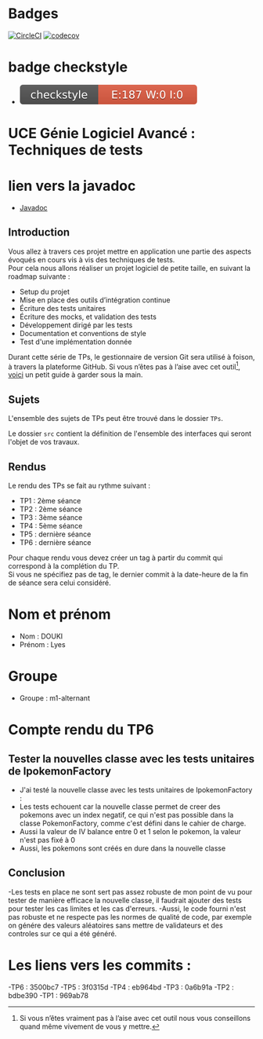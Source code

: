 # Badges

[![CircleCI](https://dl.circleci.com/status-badge/img/gh/lyesDOUKI/ceri-m1-techniques-de-test/tree/master.svg?style=svg)](https://dl.circleci.com/status-badge/redirect/gh/lyesDOUKI/ceri-m1-techniques-de-test/tree/master)
[![codecov](https://codecov.io/gh/lyesDOUKI/ceri-m1-techniques-de-test/graph/badge.svg?token=7NS91W0IO7)](https://codecov.io/gh/lyesDOUKI/ceri-m1-techniques-de-test)
# badge checkstyle
* ![Checkstyle](target/site/badges/checkstyle-result.svg)
# UCE Génie Logiciel Avancé : Techniques de tests
# lien vers la javadoc
* [Javadoc](https://lyesdouki.github.io/ceri-m1-techniques-de-test/docs/fr/univavignon/pokedex/api/package-summary.html)
## Introduction

Vous allez à travers ces projet mettre en application une partie des aspects évoqués en cours vis à vis des techniques de tests.  
Pour cela nous allons réaliser un projet logiciel de petite taille, en suivant la roadmap suivante : 
- Setup du projet
- Mise en place des outils d’intégration continue
- Écriture des tests unitaires
- Écriture des mocks, et validation des tests
- Développement dirigé par les tests
- Documentation et conventions de style
- Test d'une implémentation donnée

Durant cette série de TPs, le gestionnaire de version Git sera utilisé à foison, à travers la plateforme GitHub. Si vous n’êtes pas à l’aise avec cet outil[^1], [voici](http://rogerdudler.github.io/git-guide/) un petit guide à garder sous la main.

## Sujets

L'ensemble des sujets de TPs peut être trouvé dans le dossier `TPs`.

Le dossier `src` contient la définition de l'ensemble des interfaces qui seront l'objet de vos travaux.

## Rendus

Le rendu des TPs se fait au rythme suivant :

- TP1 : 2ème séance
- TP2 : 2ème séance
- TP3 : 3ème séance
- TP4 : 5ème séance
- TP5 : dernière séance
- TP6 : dernière séance

Pour chaque rendu vous devez créer un tag à partir du commit qui correspond à la complétion du TP.  
Si vous ne spécifiez pas de tag, le dernier commit à la date-heure de la fin de séance sera celui considéré.

[^1]: Si vous n’êtes vraiment pas à l’aise avec cet outil nous vous conseillons quand même vivement de vous y mettre.

# Nom et prénom
- Nom : DOUKI
- Prénom : Lyes

# Groupe
- Groupe : m1-alternant

# Compte rendu du TP6 
## Tester la nouvelles classe avec les tests unitaires de IpokemonFactory
- J'ai testé la nouvelle classe avec les tests unitaires de IpokemonFactory : 
- Les tests echouent car la nouvelle classe permet de creer des pokemons avec un index negatif, ce qui n'est pas possible dans la classe PokemonFactory, comme c'est défini dans le cahier de charge.
- Aussi la valeur de IV balance entre 0 et 1 selon le pokemon, la valeur n'est pas fixé à 0
- Aussi, les pokemons sont créés en dure dans la nouvelle classe
## Conclusion
-Les tests en place ne sont sert pas assez robuste de mon point de vu pour tester de manière efficace la nouvelle classe, il faudrait ajouter des tests pour tester les cas limites et les cas d'erreurs.
-Aussi, le code fourni n'est pas robuste et ne respecte pas les normes de qualité de code, par exemple on génére des valeurs aléatoires sans mettre de validateurs et des controles sur ce qui a été généré.

# Les liens vers les commits : 
-TP6 : 3500bc7
-TP5 : 3f0315d
-TP4 : eb964bd
-TP3 : 0a6b91a
-TP2 : bdbe390
-TP1 : 969ab78
 